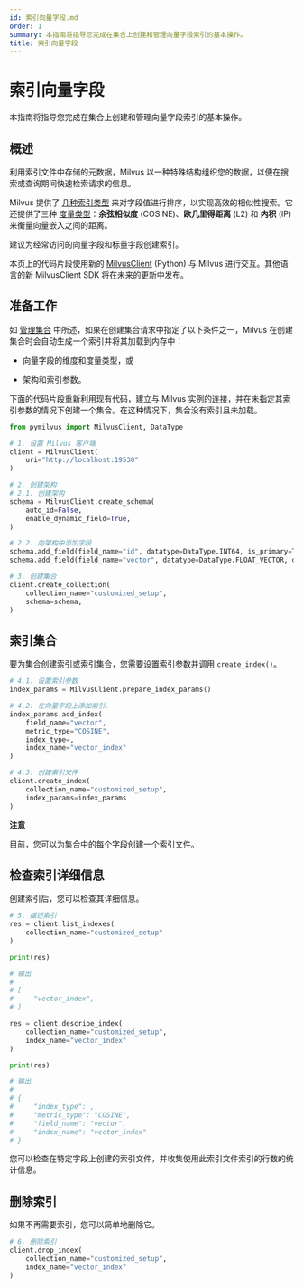```yaml
---
id: 索引向量字段.md
order: 1
summary: 本指南将指导您完成在集合上创建和管理向量字段索引的基本操作。
title: 索引向量字段
---
```


# 索引向量字段

本指南将指导您完成在集合上创建和管理向量字段索引的基本操作。

## 概述

利用索引文件中存储的元数据，Milvus 以一种特殊结构组织您的数据，以便在搜索或查询期间快速检索请求的信息。

Milvus 提供了 [几种索引类型](https://milvus.io/docs/index.md) 来对字段值进行排序，以实现高效的相似性搜索。它还提供了三种 [度量类型](https://milvus.io/docs/metric.md#Similarity-Metrics)：**余弦相似度** (COSINE)、**欧几里得距离** (L2) 和 **内积** (IP) 来衡量向量嵌入之间的距离。

建议为经常访问的向量字段和标量字段创建索引。

<div class="alert note">

本页上的代码片段使用新的 <a href="https://milvus.io/api-reference/pymilvus/v2.4.x/About.md">MilvusClient</a> (Python) 与 Milvus 进行交互。其他语言的新 MilvusClient SDK 将在未来的更新中发布。

</div>

## 准备工作

如 [管理集合](manage-collections.md) 中所述，如果在创建集合请求中指定了以下条件之一，Milvus 在创建集合时会自动生成一个索引并将其加载到内存中：

- 向量字段的维度和度量类型，或

- 架构和索引参数。

下面的代码片段重新利用现有代码，建立与 Milvus 实例的连接，并在未指定其索引参数的情况下创建一个集合。在这种情况下，集合没有索引且未加载。

```python
from pymilvus import MilvusClient, DataType

# 1. 设置 Milvus 客户端
client = MilvusClient(
    uri="http://localhost:19530"
)

# 2. 创建架构
# 2.1. 创建架构
schema = MilvusClient.create_schema(
    auto_id=False,
    enable_dynamic_field=True,
)

# 2.2. 向架构中添加字段
schema.add_field(field_name="id", datatype=DataType.INT64, is_primary=True)
schema.add_field(field_name="vector", datatype=DataType.FLOAT_VECTOR, dim=5)

# 3. 创建集合
client.create_collection(
    collection_name="customized_setup", 
    schema=schema, 
)
```

## 索引集合

要为集合创建索引或索引集合，您需要设置索引参数并调用 `create_index()`。

```python
# 4.1. 设置索引参数
index_params = MilvusClient.prepare_index_params()

# 4.2. 在向量字段上添加索引。
index_params.add_index(
    field_name="vector",
    metric_type="COSINE",
    index_type=,
    index_name="vector_index"
)

# 4.3. 创建索引文件
client.create_index(
    collection_name="customized_setup",
    index_params=index_params
)
```

<div class="admonition note">

<p><b>注意</b></p>

<p>目前，您可以为集合中的每个字段创建一个索引文件。</p>

</div>

## 检查索引详细信息

创建索引后，您可以检查其详细信息。

```python
# 5. 描述索引
res = client.list_indexes(
    collection_name="customized_setup"
)

print(res)

# 输出
#
# [
#     "vector_index",
# ]

res = client.describe_index(
    collection_name="customized_setup",
    index_name="vector_index"
)

print(res)

# 输出
#
# {
#     "index_type": ,
#     "metric_type": "COSINE",
#     "field_name": "vector",
#     "index_name": "vector_index"
# }
```

您可以检查在特定字段上创建的索引文件，并收集使用此索引文件索引的行数的统计信息。

## 删除索引

如果不再需要索引，您可以简单地删除它。

```python
# 6. 删除索引
client.drop_index(
    collection_name="customized_setup",
    index_name="vector_index"
)
```